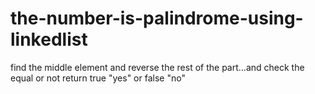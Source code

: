 # the-number-is-palindrome-using-linkedlist
find the middle element and reverse the rest of the part...and check the equal or not return true "yes" or false  "no"
